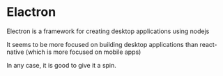 # Elactron

Electron is a framework for creating desktop applications using nodejs

It seems to be more focused on building desktop applications than react-native (which is more focused on mobile apps)

In any case, it is good to give it a spin.
